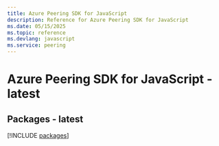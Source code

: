 ```yaml
---
title: Azure Peering SDK for JavaScript
description: Reference for Azure Peering SDK for JavaScript
ms.date: 05/15/2025
ms.topic: reference
ms.devlang: javascript
ms.service: peering
---
```

# Azure Peering SDK for JavaScript - latest
## Packages - latest
[!INCLUDE [packages](peering-index.md)]